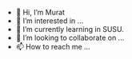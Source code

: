 - 👋 Hi, I’m Murat
- 👀 I’m interested in ...
- 🌱 I’m currently learning in SUSU.
- 💞️ I’m looking to collaborate on ...
- 📫 How to reach me ...

<!---
Mutannt/Mutannt is a ✨ special ✨ repository because its `README.md` (this file) appears on your GitHub profile.
You can click the Preview link to take a look at your changes.
--->
